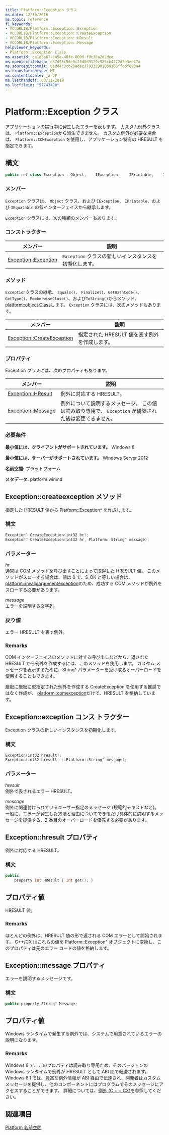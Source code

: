 ```yaml
---
title: Platform::Exception クラス
ms.date: 12/30/2016
ms.topic: reference
f1_keywords:
- VCCORLIB/Platform::Exception::Exception
- VCCORLIB/Platform::Exception::CreateException
- VCCORLIB/Platform::Exception::HResult
- VCCORLIB/Platform::Exception::Message
helpviewer_keywords:
- Platform::Exception Class
ms.assetid: ca1d5a67-3a5a-48fe-8099-f9c38a2d2dce
ms.openlocfilehash: d37d55c56e3c23d8d9129c985cb4272d2e3ee47a
ms.sourcegitcommit: dedd4c3cb28adec3793329018b9163ffddf890a4
ms.translationtype: MT
ms.contentlocale: ja-JP
ms.lasthandoff: 03/11/2019
ms.locfileid: "57743420"
---
```

# <a name="platformexception-class"></a>Platform::Exception クラス

アプリケーションの実行中に発生したエラーを表します。 カスタム例外クラスは、 `Platform::Exception`から派生できません。 カスタム例外が必要な場合は、 `Platform::COMException` を使用し、アプリケーション特有の HRESULT を指定できます。

## <a name="syntax"></a>構文

```cpp
public ref class Exception : Object,    IException,    IPrintable,    IEquatable
```

### <a name="members"></a>メンバー

`Exception` クラスは、 `Object` クラス、および `IException`、 `IPrintable`、および `IEquatable` の各インターフェイスから継承します。

`Exception` クラスには、次の種類のメンバーもあります。

### <a name="constructors"></a>コンストラクター

|メンバー|説明|
|------------|-----------------|
|[Exception::Exception](#ctor)|`Exception` クラスの新しいインスタンスを初期化します。|

### <a name="methods"></a>メソッド

`Exception`クラスの継承、 `Equals()`、 `Finalize()`、`GetHashCode()`、`GetType()`、`MemberwiseClose()`、および`ToString()`からメソッド、 [platform::object Class](../cppcx/platform-object-class.md)します。 `Exception` クラスには、次のメソッドもあります。

|メンバー|説明|
|------------|-----------------|
|[Exception::CreateException](#createexception)|指定された HRESULT 値を表す例外を作成します。|

### <a name="properties"></a>プロパティ

Exception クラスには、次のプロパティもあります。

|メンバー|説明|
|------------|-----------------|
|[Exception::HResult](#hresult)|例外に対応する HRESULT。|
|[Exception::Message](#message)|例外について説明するメッセージ。 この値は読み取り専用で、 `Exception` が構築された後は変更できません。|

### <a name="requirements"></a>必要条件

**最小値には、クライアントがサポートされています。** Windows 8

**最小値には、サーバーがサポートされています。** Windows Server 2012

**名前空間:** プラットフォーム

**メタデータ:** platform.winmd

## <a name="createexception"></a> Exception::createexception メソッド

指定した HRESULT 値から Platform::Exception^ を作成します。

### <a name="syntax"></a>構文

```cpp
Exception^ CreateException(int32 hr);
Exception^ CreateException(int32 hr, Platform::String^ message);
```

### <a name="parameters"></a>パラメーター

*hr*<br/>
通常は COM メソッドを呼び出すことによって取得した HRESULT 値。 このメソッドがスローする場合は、値は 0 で、S_OK と等しい場合は、 [platform::invalidargumentexception](../cppcx/platform-invalidargumentexception-class.md)のため、成功する COM メソッドが例外をスローする必要があります。

*message*<br/>
エラーを説明する文字列。

### <a name="return-value"></a>戻り値

エラー HRESULT を表す例外。

### <a name="remarks"></a>Remarks

COM インターフェイスのメソッドに対する呼び出しなどから、返された HRESULT から例外を作成するには、このメソッドを使用します。 カスタム メッセージを表示するために、String^ パラメーターを受け取るオーバーロードを使用することもできます。

厳密に厳密に型指定された例外を作成する CreateException を使用する推奨ではなく作成が、 [platform::comexception](../cppcx/platform-comexception-class.md)だけで、HRESULT を格納しています。

## <a name="ctor"></a>  Exception::exception コンス トラクター

Exception クラスの新しいインスタンスを初期化します。

### <a name="syntax"></a>構文

```cpp
Exception(int32 hresult);
Exception(int32 hresult, ::Platform::String^ message);
```

### <a name="parameters"></a>パラメーター

*hresult*<br/>
例外で表されるエラー HRESULT。

*message*<br/>
例外に関連付けられているユーザー指定のメッセージ (規範的テキストなど)。 一般に、エラーが発生した方法と理由についてできるだけ具体的に説明するメッセージを提供する、2 番目のオーバーロードを優先する必要があります。

## <a name="hresult"></a>  Exception::hresult プロパティ

例外に対応する HRESULT。

### <a name="syntax"></a>構文

```cpp
public:
    property int HResult { int get(); }
```

## <a name="property-value"></a>プロパティ値

HRESULT 値。

### <a name="remarks"></a>Remarks

ほとんどの例外は、HRESULT 値の形で返される COM エラーとして開始されます。 C++/CX はこれらの値を Platform::Exception^ オブジェクトに変換し、このプロパティは元のエラー コードの値を格納します。

## <a name="message"></a> Exception::message プロパティ

エラーを説明するメッセージです。

### <a name="syntax"></a>構文

```cpp
public:property String^ Message;
```

## <a name="property-value"></a>プロパティ値

Windows ランタイムで発生する例外では、システムで用意されているエラーの説明になります。

### <a name="remarks"></a>Remarks

Windows 8 で、このプロパティは読み取り専用ため、そのバージョンの Windows ランタイムで例外が HRESULT として ABI 間で転送されます。 Windows 8.1 では、豊富な例外情報が ABI 経由で伝達され、開発者はカスタム メッセージを提供し、他のコンポーネントにはプログラムでそのメッセージにアクセスすることができます。 詳細については、[例外 (C + + CX)](../cppcx/exceptions-c-cx.md)を参照してください。

## <a name="see-also"></a>関連項目

[Platform 名前空間](../cppcx/platform-namespace-c-cx.md)

